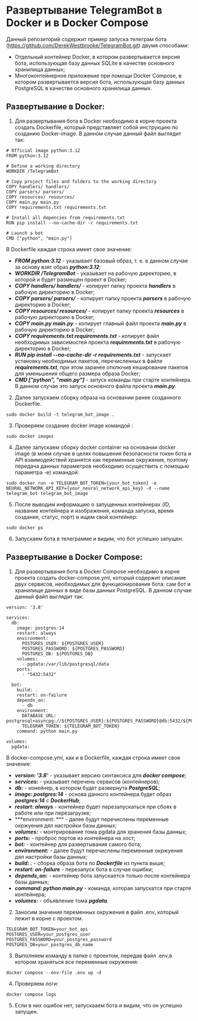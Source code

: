 # Развертывание TelegramBot в Docker и в Docker Compose

Данный репозиторий содержит пример запуска телеграм бота (https://github.com/DerekWestbrooke/TelegramBot.git) двумя способами:

- Отдельный контейнер Docker, в котором развертывается версия бота, использующая базу данных SQLite в качестве основного хранилища данных;
- Многоконтейнерное приложение при помощи Docker Compose, в котором развертывается версия бота, использующая базу данных PostgreSQL в качестве основного хранилища данных.

## Развертывание в Docker:
1) Для развертывания бота  в Docker необходимо в корне проекта создать Dockerfile, который представляет собой инструкцию по созданию Docker-image. В данном случае данный файл выглядит так:
```
# Official image python:3.12
FROM python:3.12

# Define a working directory
WORKDIR /TelegramBot

# Copy project files and folders to the working directory
COPY handlers/ handlers/
COPY parsers/ parsers/
COPY resources/ resources/
COPY main.py main.py
COPY requirements.txt requirements.txt

# Install all depencies from requirements.txt
RUN pip install --no-cache-dir -r requirements.txt

# Launch a bot
CMD ["python", "main.py"]
```
В Dockerfile каждая строка имеет свое значение:
* ***FROM python:3.12*** - указывает базовый образ, т. е. в данном случае за основу взят образ ***python:3.12***;
* ***WORKDIR /TelegramBot*** - указывает на рабочую директорию, в которой и будет размещен проект в Docker;
* ***COPY handlers/ handlers/*** - копирует папку проекта ***handlers*** в рабочую директорию в Docker;
* ***COPY parsers/ parsers/*** - копирует папку проекта ***parsers*** в рабочую директорию в Docker;
* ***COPY resources/ resources/*** - копирует папку проекта ***resources*** в рабочую директорию в Docker;
* ***COPY main.py main.py*** - копирует главный файл проекта ***main.py*** в рабочую директорию в Docker;
* ***COPY requirements.txt requirements.txt*** - копирует файл необходимых зависимостей проекта ***requirements.txt*** в рабочую директорию в Docker;
* ***RUN pip install --no-cache-dir -r requirements.txt*** - запускает установку необходимых пакетов, перечисленных в файле ***requirements.txt***, при этом заранее отключив кеширование пакетов для уменьшения общего размера образа Docker;
* ***CMD ["python", "main.py"]*** - запуск команды при старте контейнера. В данном случае это запуск основного файла проекта ***main.py***.
2) Далее запускаем сборку образа на основании ранее созданного Dockerfile.
```
sudo docker build -t telegram_bot_image .
```
3) Проверяем создание docker image командой :
```
sudo docker images
```
4) Далее запускаем сборку docker container на основании docker image (в моем случае в целях повышения безопасности токен бота и API взаимодействий хранятся как переменные окружения, поэтому передача данных параметров необходимо осуществить с помощью параметра -e) командой:
```
sudo docker run -e TELEGRAM_BOT_TOKEN={your_bot_token} -e NEURAL_NETWORK_API_KEY={your_neural_network_api_key} -d --name telegram_bot telegram_bot_image
```
5) После выводим информацию о запущенных контейнерах (ID, название контейнера и изображения, команда запуска, время создания, статус, порт) и ищем свой контейнер:
```
sudo docker ps
```
6) Запускаем бота в телеграмме и видим, что бот успешно запущен.

## Развертывание в Docker Compose:  
1) Для развертывания бота  в Docker Compose необходимо в корне проекта создать docker-compose.yml, который содержит описание двух сервисов, необходимых для функционирования бота: сам бот и хранилище данных в виде базы данных PostgreSQL. В данном случае данный файл выглядит так:
```
version: '3.8'

services:
  db:
    image: postgres:14
    restart: always
    environment:
      POSTGRES_USER: ${POSTGRES_USER}
      POSTGRES_PASSWORD: ${POSTGRES_PASSWORD}
      POSTGRES_DB: ${POSTGRES_DB}
    volumes:
      - pgdata:/var/lib/postgresql/data
    ports:
      - "5432:5432"

  bot:
    build: .
    restart: on-failure
    depends_on:
      - db
    environment:
      DATABASE_URL: postgresql+asyncpg://${POSTGRES_USER}:${POSTGRES_PASSWORD}@db:5432/${POSTGRES_DB}
      TELEGRAM_TOKEN: ${TELEGRAM_BOT_TOKEN}
    command: python main.py

volumes:
  pgdata:
```
В docker-compose.yml, как и в Dockerfile, каждая строка имеет свое значение:
* ***version: '3.8'*** - указывает версию синтаксиса для ***docker compose***;
* ***services:*** - указывает перечень сервисов (контейнеров);
* ***db:*** - конейнер, в котором будет развернута ***PostgreSQL***;
* ***image: postgres:14*** -  основа данного контейнера будет образ ***postgres:14*** с ***DockerHub***;
* ***restart: always*** - контейнер будет перезапускаться при сбоях в работе или при перезагрузке;
* ***environment: *** - далее будут перечислены переменные окржуения дял настройки базы данных;
* ***volumes:*** - монтрирование тома pgdata для хранения базы данных;
* ***ports:*** - проброс портов из контейнера на хост;
* ***bot:*** - контейнер для развертывания самого бота;
* ***environment:*** - далее будут перечислены переменные окржуения дял настройки базы данных;
* ***build: .*** - сборка образа бота по ***Dockerfile*** из пункта выше;
* ***restart: on-failure*** - перезапуск бота в случае ошибки;
* ***depends_on:*** - контейнер бота запускается только после контейнера базы данных;
* ***сommand: python main.py*** - команда, которая запускатся при старте контейнера;
* ***volumes:*** - объявление тома ***pgdata***.
2) Заносим значения переменных окружения в файл .env, который лежит в корне с проектом.
```
TELEGRAM_BOT_TOKEN=your_bot_api
POSTGRES_USER=your_postgres_user
POSTGRES_PASSWORD=your_postgres_password
POSTGRES_DB=your_postgres_db_name
```
3) Выполняем команду в папке с проектом, передав файл .env,в котором храняться все переменные окружения:
```
docker compose --env-file .env up -d
```
4) Проверяем логи:
```
docker compose logs
```
5) Если в них ошибок нет, запускааем бота и видим, что он успешно запущен.


  



